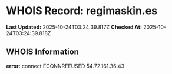 # WHOIS Record: regimaskin.es

**Last Updated:** 2025-10-24T03:24:39.817Z
**Checked At:** 2025-10-24T03:24:39.818Z

## WHOIS Information

**error:** connect ECONNREFUSED 54.72.161.36:43

